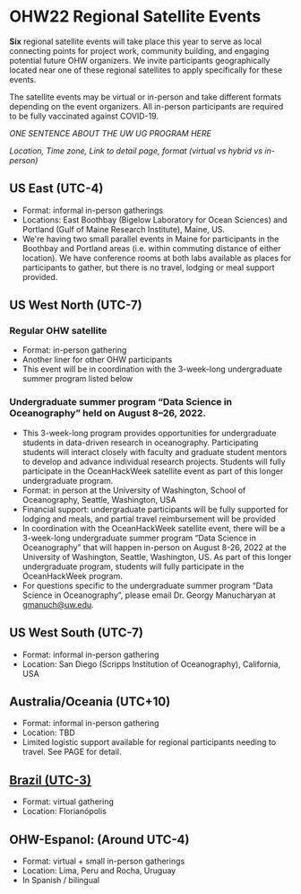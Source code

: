# OHW22 Regional Satellite Events

**Six** regional satellite events will take place this year to serve as local connecting points for project work, community building, and engaging potential future OHW organizers. We invite participants geographically located near one of these regional satellites to apply specifically for these events. 

The satellite events may be virtual or in-person and take different formats depending on the event organizers. All in-person participants are required to be fully vaccinated against COVID-19.

*ONE SENTENCE ABOUT THE UW UG PROGRAM HERE*

*Location, Time zone, Link to detail page, format (virtual vs hybrid vs in-person)*

## US East (UTC-4)

- Format: informal in-person gatherings
- Locations: East Boothbay (Bigelow Laboratory for Ocean Sciences) and Portland (Gulf of Maine Research Institute), Maine, US.
- We're having two small parallel events in Maine for participants in the Boothbay and Portland areas (i.e. within commuting distance of either location). We have conference rooms at both labs available as places for participants to gather, but there is no travel, lodging or meal support provided. 

## US West North (UTC-7)
### Regular OHW satellite

- Format: in-person gathering 
- Another liner for other OHW participants
- This event will be in coordination with the 3-week-long undergraduate summer program listed below

### Undergraduate summer program “Data Science in Oceanography” held on August 8–26, 2022.

- This 3-week-long program provides opportunities for undergraduate students in data-driven research in oceanography. Participating students will interact closely with faculty and graduate student mentors to develop and advance individual research projects. Students will fully participate in the OceanHackWeek satellite event as part of this longer undergraduate program.
- Format: in person at the University of Washington, School of Oceanography, Seattle, Washington, USA
- Financial support: undergraduate participants will be fully supported for lodging and meals, and partial travel reimbursement will be provided
- In coordination with the OceanHackWeek satellite event, there will be a 3-week-long undergraduate summer program “Data Science in Oceanography” that will happen in-person on August 8-26, 2022 at the University of Washington, Seattle, Washington, US. As part of this longer undergraduate program, students will fully participate in the OceanHackWeek program.
- For questions specific to the undergraduate summer program “Data Science in Oceanography”, please email Dr. Georgy Manucharyan at gmanuch@uw.edu.

## US West South (UTC-7)

- Format: informal in-person gathering
- Location: San Diego (Scripps Institution of Oceanography), California, USA

## Australia/Oceania (UTC+10)

- Format: informal in-person gathering
- Location: TBD
- Limited logistic support available for regional participants needing to travel. See PAGE for detail.

## [Brazil (UTC-3)](https://hackmd.io/ZXHFGQwvRXSrzRV6rdwYNg?view)

- Format: virtual gathering
- Location: Florianópolis

## OHW-Espanol: (Around UTC-4)

- Format: virtual + small in-person gatherings
- Location: Lima, Peru and Rocha, Uruguay
- In Spanish / bilingual
